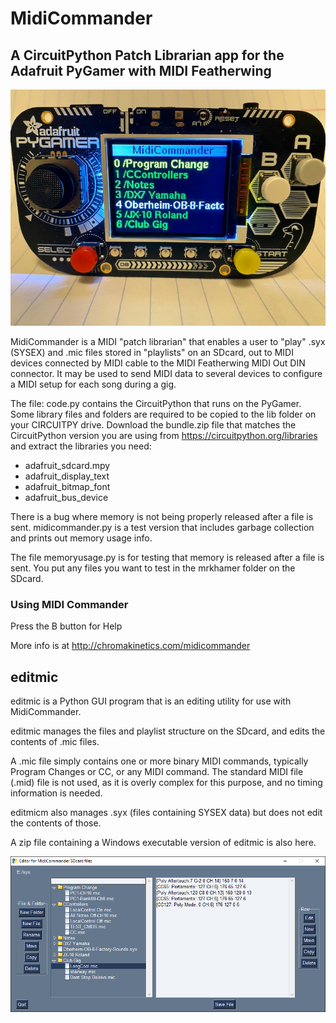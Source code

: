 # MidiCommander
## A CircuitPython Patch Librarian app for the Adafruit PyGamer with MIDI Featherwing

![Midicommander on PyGamer](MidiCommander3.jpg)

MidiCommander is a MIDI "patch librarian" that enables a user to "play" .syx (SYSEX) and .mic files stored in "playlists" on an SDcard, out to MIDI devices connected by MIDI cable to the MIDI Featherwing MIDI Out DIN connector.
It may be used to send MIDI data to several devices to configure a MIDI setup for each song during a gig.

The file: code.py contains the CircuitPython that runs on the PyGamer. Some library files and folders are required to be copied to the lib folder on your CIRCUITPY drive. Download the bundle.zip file that matches the CircuitPython version you are using from https://circuitpython.org/libraries and extract the libraries you need:
- adafruit_sdcard.mpy
- adafruit_display_text
- adafruit_bitmap_font
- adafruit_bus_device

There is a bug where memory is not being properly released after a file is sent. midicommander.py is a test version that includes garbage collection and prints out memory usage info.

The file memoryusage.py is for testing that memory is released after a file is sent. You put any files you want to test in the mrkhamer folder on the SDcard.



### Using MIDI Commander
Press the B button for Help

More info is at http://chromakinetics.com/midicommander

## editmic
editmic is a Python GUI program that is an editing utility for use with MidiCommander.

editmic manages the files and playlist structure on the SDcard, and edits the contents of .mic files.

A .mic file simply contains one or more binary MIDI commands, typically Program Changes or CC, or any MIDI command.
The standard MIDI file (.mid) file is not used, as it is overly complex for this purpose, and no timing information is needed.

editmicm also manages .syx (files containing SYSEX data) but does not edit the contents of those.

A zip file containing a Windows executable version of editmic is also here.

![editmic screenshot](editmic1.png)

